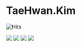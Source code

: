 # TaeHwan.Kim

![Hits](https://hits.seeyoufarm.com/api/count/incr/badge.svg?url=https%3A%2F%2Fgithub.com%2FTestFive&count_bg=%239C9C9C&title_bg=%23555555&icon=&icon_color=%23E7E7E7&title=hits&edge_flat=false)

<img src = "https://user-images.githubusercontent.com/82634048/191684915-783d9c01-a4ef-4b9d-8500-baa4bf40827f.gif">


<img src="https://img.shields.io/badge/C-A8B9CC?style=for-the-badge&logo=C%2B%2B&logoColor=white">
<img src="https://img.shields.io/badge/C++-00599C?style=for-the-badge&logo=C++%2B%2B&logoColor=white">


<img src="https://img.shields.io/badge/c++-00599C?style=for-the-badge&logo=C++%2B%2B&logoColor=white">

<!--
**TestFive/TestFive** is a ✨ _special_ ✨ repository because its `README.md` (this file) appears on your GitHub profile.

Here are some ideas to get you started:

- 🔭 I’m currently working on ...
- 🌱 I’m currently learning ...
- 👯 I’m looking to collaborate on ...
- 🤔 I’m looking for help with ...
- 💬 Ask me about ...
- 📫 How to reach me: ...
- 😄 Pronouns: ...
- ⚡ Fun fact: ...
-->
